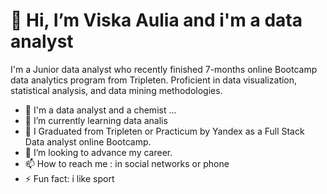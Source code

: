 # 👋 Hi, I’m Viska Aulia and i'm a data analyst

I'm a Junior data analyst who recently finished 7-months online Bootcamp data analytics program from Tripleten. Proficient in data visualization, statistical analysis,
and data mining methodologies.
- 💙 I'm a data analyst and a chemist ...
- 🌱 I’m currently learning data analis
- 🔭 I Graduated from Tripleten or Practicum by Yandex as a Full Stack Data analyst online Bootcamp.
- 🤔 I’m looking to advance my career.
- 📫 How to reach me :  in social networks or phone
- ⚡ Fun fact: i like sport

<!---
viskaaulia/viskaaulia is a ✨ special ✨ repository because its `README.md` (this file) appears on your GitHub profile.
You can click the Preview link to take a look at your changes.
--->
